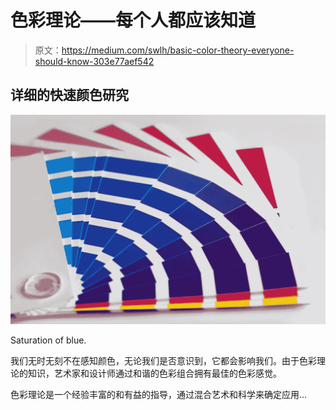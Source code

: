 # 色彩理论——每个人都应该知道

> 原文：<https://medium.com/swlh/basic-color-theory-everyone-should-know-303e77aef542>

## 详细的快速颜色研究

![](img/a8e0568c0e4251e9f4d081b976e0bc51.png)

Saturation of blue.

我们无时无刻不在感知颜色，无论我们是否意识到，它都会影响我们。由于色彩理论的知识，艺术家和设计师通过和谐的色彩组合拥有最佳的色彩感觉。

色彩理论是一个经验丰富的和有益的指导，通过混合艺术和科学来确定应用…